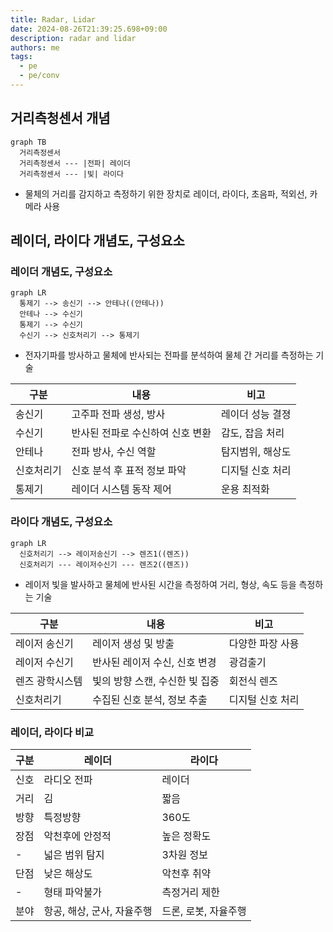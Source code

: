 ```yaml
---
title: Radar, Lidar
date: 2024-08-26T21:39:25.698+09:00
description: radar and lidar
authors: me
tags: 
  - pe
  - pe/conv 
---
```


## 거리측청센서 개념

```mermaid
graph TB
  거리측정센서
  거리측정센서 --- |전파| 레이더
  거리측정센서 --- |빛| 라이다
```

- 물체의 거리를 감지하고 측정하기 위한 장치로 레이더, 라이다, 초음파, 적외선, 카메라 사용

## 레이더, 라이다 개념도, 구성요소

### 레이더 개념도, 구성요소

```mermaid
graph LR
  통제기 --> 송신기 --> 안테나((안테나))
  안테나 --> 수신기
  통제기 --> 수신기
  수신기 --> 신호처리기 --> 통제기
```

- 전자기파를 방사하고 물체에 반사되는 전파를 분석하여 물체 간 거리를 측정하는 기술

| 구분 | 내용 | 비고 |
| --- | --- | --- |
| 송신기 | 고주파 전파 생성, 방사 | 레이더 성능 결졍 |
| 수신기 | 반사된 전파로 수신하여 신호 변환 | 감도, 잡음 처리 |
| 안테나 | 전파 방사, 수신 역할 | 탐지범위, 해상도 |
| 신호처리기 | 신호 분석 후 표적 정보 파악 | 디지털 신호 처리 |
| 통제기 | 레이더 시스템 동작 제어 | 운용 최적화 |

### 라이다 개념도, 구성요소

```mermaid
graph LR
  신호처리기 --> 레이저송신기 --> 렌즈1((렌즈))
  신호처리기 --- 레이저수신기 --- 렌즈2((렌즈))
```

- 레이저 빛을 발사하고 물체에 반사된 시간을 측정하여 거리, 형상, 속도 등을 측정하는 기술

| 구분 | 내용 | 비고 |
| --- | --- | --- |
| 레이저 송신기 | 레이저 생성 및 방출 | 다양한 파장 사용 |
| 레이저 수신기 | 반사된 레이저 수신, 신호 변경 | 광검출기 |
| 렌즈 광학시스템 | 빛의 방향 스캔, 수신한 빛 집중 | 회전식 렌즈 |
| 신호처리기 | 수집된 신호 분석, 정보 추출 | 디지털 신호 처리 |

### 레이더, 라이다 비교

| 구분 | 레이더 | 라이다 |
| --- | --- | --- |
| 신호 | 라디오 전파 | 레이더 |
| 거리 | 김 | 짧음 |
| 방향 | 특정방향 | 360도 |
| 장점 | 악천후에 안정적 | 높은 정확도 |
| - | 넓은 범위 탐지 | 3차원 정보 |
| 단점 | 낮은 해상도 | 악천후 취약 |
| - | 형태 파악불가 | 측정거리 제한 |
| 분야 | 항공, 해상, 군사, 자율주행 | 드론, 로봇, 자율주행 |
